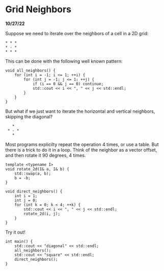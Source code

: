 Grid Neighbors
==============
**10/27/22**

Suppose we need to iterate over the neighbors of a cell in a 2D grid:
    
    * * *
    * - *
    * * *
    
This can be done with the following well known pattern:

    void all_neighbors() {
        for (int i = -1; i <= 1; ++i) {
            for (int j = -1; j <= 1; ++j) {
                if (i == 0 && j == 0) continue;
                std::cout << i << ", " << j << std::endl;
            }
        }
    }

But what if we just want to iterate the horizontal and vertical neighbors, skipping the diagonal?

       *
     * - *
       *

Most programs explicilty repeat the operation 4 times, or use a table.
But there is a trick to do it in a loop. 
Think of the neighbor as a vector offset, and then rotate it 90 degrees, 4 times.

    template <typename I>
    void rotate_2d(I& a, I& b) {
        std::swap(a, b);
        b = -b;
    }

    void direct_neighbors() {
        int i = 1;
        int j = 0;
        for (int k = 0; k < 4; ++k) {
            std::cout << i << ", " << j << std::endl;
            rotate_2d(i, j);
        }
    }

Try it out!

    int main() {
        std::cout << "diagonal" << std::endl;
        all_neighbors();
        std::cout << "square" << std::endl;
        direct_neighbors();
    }
